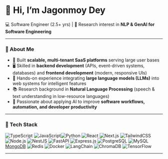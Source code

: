 # 👋 Hi, I’m Jagonmoy Dey  

💻 Software Engineer (2.5+ yrs) | 🔬 Research interest in  **NLP & GenAI for Software Engineering**  

---

### 🔹 About Me  
- 🚀 Built **scalable, multi-tenant SaaS platforms** serving large user bases  
- 🖥️ Skilled in **backend development** (APIs, event-driven systems, databases) and **frontend development** (modern, responsive UIs)  
- 🤖 Hands-on experience integrating **large language models (LLMs)** into web systems for intelligent features  
- 📚 Research background in **Natural Language Processing** (speech & text understanding in low-resource languages)  
- 🎯 Passionate about applying AI to improve **software workflows, automation, and developer productivity**  

---

### 🔹 Tech Stack  

![TypeScript](https://img.shields.io/badge/TypeScript-3178C6?style=flat&logo=typescript&logoColor=white) ![JavaScript](https://img.shields.io/badge/JavaScript-F7DF1E?style=flat&logo=javascript&logoColor=black)![Python](https://img.shields.io/badge/Python-3776AB?style=flat&logo=python&logoColor=white) ![React](https://img.shields.io/badge/React-20232A?style=flat&logo=react&logoColor=61DAFB) ![Next.js](https://img.shields.io/badge/Next.js-000000?style=flat&logo=nextdotjs&logoColor=white) ![TailwindCSS](https://img.shields.io/badge/Tailwind_CSS-38B2AC?style=flat&logo=tailwind-css&logoColor=white) ![Node.js](https://img.shields.io/badge/Node.js-339933?style=flat&logo=node.js&logoColor=white) ![NestJS](https://img.shields.io/badge/NestJS-E0234E?style=flat&logo=nestjs&logoColor=white) ![FastAPI](https://img.shields.io/badge/FastAPI-009688?style=flat&logo=fastapi&logoColor=white) ![Express.js](https://img.shields.io/badge/Express.js-000000?style=flat&logo=express&logoColor=white) ![PostgreSQL](https://img.shields.io/badge/PostgreSQL-316192?style=flat&logo=postgresql&logoColor=white) ![MySQL](https://img.shields.io/badge/MySQL-4479A1?style=flat&logo=mysql&logoColor=white)[MongoDB](https://img.shields.io/badge/MongoDB-47A248?style=flat&logo=mongodb&logoColor=white) ![Redis](https://img.shields.io/badge/Redis-DC382D?style=flat&logo=redis&logoColor=white) ![Docker](https://img.shields.io/badge/Docker-2496ED?style=flat&logo=docker&logoColor=white) ![LangChain](https://img.shields.io/badge/LangChain-000000?style=flat&logo=chainlink&logoColor=white) ![ChromaDB](https://img.shields.io/badge/ChromaDB-FF6F00?style=flat&logo=databricks&logoColor=white) ![TensorFlow](https://img.shields.io/badge/TensorFlow-FF6F00?style=flat&logo=tensorflow&logoColor=white)  

---

